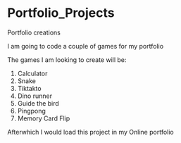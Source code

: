 # Portfolio_Projects
Portfolio creations 

I am going to code a couple of games for my portfolio

The games I am looking to create will be:
1) Calculator
2) Snake
3) Tiktakto
4) Dino runner
5) Guide the bird
6) Pingpong
7) Memory Card Flip

Afterwhich I would load this project in my Online portfolio
